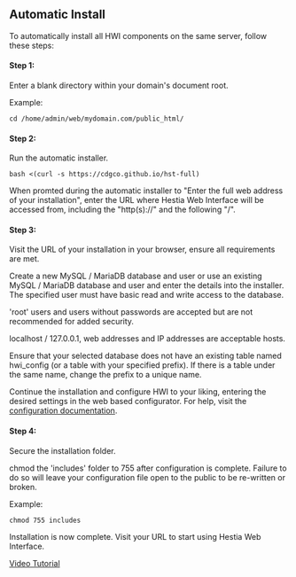 ## Automatic Install
To automatically install all HWI components on the same server, follow these steps:


#### Step 1:
Enter a blank directory within your domain's document root.

Example:
```shell
cd /home/admin/web/mydomain.com/public_html/
```
#### Step 2:
Run the automatic installer.
```shell
bash <(curl -s https://cdgco.github.io/hst-full)
```  
  
   
When promted during the automatic installer to "Enter the full web address of your installation", enter the URL where Hestia Web Interface will be accessed from, including the "http(s)://" and the following "/".

#### Step 3: 

Visit the URL of your installation in your browser, ensure all requirements are met.

Create a new MySQL / MariaDB database and user or use an existing MySQL / MariaDB database and user and enter the details into the installer. The specified user must have basic read and write access to the database.

'root' users and users without passwords are accepted but are not recommended for added security. 

localhost / 127.0.0.1, web addresses and IP addresses are acceptable hosts. 

Ensure that your selected database does not have an existing table named hwi_config (or a table with your specified prefix). If there is a table under the same name, change the prefix to a unique name.

Continue the installation and configure HWI to your liking, entering the desired settings in the web based configurator. For help, visit the [configuration documentation](web-config).

#### Step 4:
Secure the installation folder.


chmod the 'includes' folder to 755 after configuration is complete.
Failure to do so will leave your configuration file open to the public to be re-written or broken.

Example:
```shell
chmod 755 includes
```
Installation is now complete. Visit your URL to start using Hestia Web Interface.


[Video Tutorial](https://www.youtube.com/watch?v=0BAzGkF5Y8Y&list=PL4JkcC_rCsyf9ha5OBrWqDS4xWC3hZgfz)